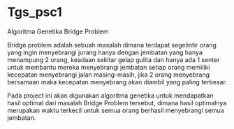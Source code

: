 # Tgs_psc1
Algoritma Genetika Bridge Problem

Bridge problem adalah sebuah masalah dimana terdapat segelintir orang yang ingin menyebrangi jurang hanya dengan jembatan yang 
hanya menampung 2 orang, keadaan sekitar gelap gulita dan hanya ada 1 senter untuk membantu mereka menyebrangi jembatan
setiap orang memiliki kecepatan menyebrangi jalan masing-masih, jika 2 orang menyebrang bersamaan maka kecepatan menyebrang
akan diambil yang paling terbesar.

Pada project ini akan digunakan algoritma genetika untuk mendapatkan hasil optimal dari masalah Bridge Problem tersebut, dimana
hasil optimalnya merupakan waktu terkecil untuk semua orang berhasil menyebrangi semua jembatan.
